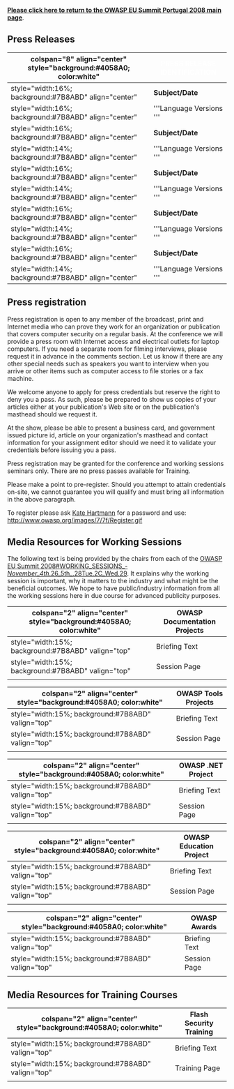 [**Please click here to return to the OWASP EU Summit Portugal 2008 main
page**](:OWASP_EU_Summit_2008 "wikilink").

## Press Releases

| colspan="8" align="center" style="background:\#4058A0; color:white" | <font color="white">**PRESS RELEASE IDENTIFICATION** |
| ------------------------------------------------------------------- | ---------------------------------------------------- |
| style="width:16%; background:\#7B8ABD" align="center"               | **Subject/Date**                                     |
| style="width:16%; background:\#7B8ABD" align="center"               | '''Language Versions '''                             |
| style="width:16%; background:\#7B8ABD" align="center"               | **Subject/Date**                                     |
| style="width:14%; background:\#7B8ABD" align="center"               | '''Language Versions '''                             |
| style="width:16%; background:\#7B8ABD" align="center"               | **Subject/Date**                                     |
| style="width:14%; background:\#7B8ABD" align="center"               | '''Language Versions '''                             |
| style="width:16%; background:\#7B8ABD" align="center"               | **Subject/Date**                                     |
| style="width:14%; background:\#7B8ABD" align="center"               | '''Language Versions '''                             |
| style="width:16%; background:\#7B8ABD" align="center"               | **Subject/Date**                                     |
| style="width:14%; background:\#7B8ABD" align="center"               | '''Language Versions '''                             |

## Press registration

Press registration is open to any member of the broadcast, print and
Internet media who can prove they work for an organization or
publication that covers computer security on a regular basis. At the
conference we will provide a press room with Internet access and
electrical outlets for laptop computers. If you need a separate room for
filming interviews, please request it in advance in the comments
section. Let us know if there are any other special needs such as
speakers you want to interview when you arrive or other items such as
computer access to file stories or a fax machine.

We welcome anyone to apply for press credentials but reserve the right
to deny you a pass. As such, please be prepared to show us copies of
your articles either at your publication's Web site or on the
publication's masthead should we request it.

At the show, please be able to present a business card, and government
issued picture id, article on your organization's masthead and contact
information for your assignment editor should we need it to validate
your credentials before issuing you a pass.

Press registration may be granted for the conference and working
sessions seminars only. There are no press passes available for
Training.

Please make a point to pre-register. Should you attempt to attain
credentials on-site, we cannot guarantee you will qualify and must bring
all information in the above paragraph.

To register please ask [Kate
Hartmann](mailto:kate.hartmann\(at\)owasp.org) for a password and use:
[<http://www.owasp.org/images/7/7f/Register.gif>](http://guest.cvent.com/i.aspx?4W,M3,35818773-e14b-4d8e-8db8-5e14a6285a3d)

## Media Resources for Working Sessions

The following text is being provided by the chairs from each of the
[OWASP EU Summit
2008\#WORKING_SESSIONS_-_November_4th_.26_5th_.28Tue.2C_Wed.29](OWASP_EU_Summit_2008#WORKING_SESSIONS_-_November_4th_.26_5th_.28Tue.2C_Wed.29 "wikilink").
It explains why the working session is important, why it matters to the
industry and what might be the beneficial outcomes. We hope to have
public/industry information from all the working sessions here in due
course for advanced publicity purposes.

| colspan="2" align="center" style="background:\#4058A0; color:white" | OWASP Documentation Projects |
| ------------------------------------------------------------------- | ---------------------------- |
| style="width:15%; background:\#7B8ABD" valign="top"                 | Briefing Text                |
| style="width:15%; background:\#7B8ABD" valign="top"                 | Session Page                 |
|                                                                     |                              |

| colspan="2" align="center" style="background:\#4058A0; color:white" | OWASP Tools Projects |
| ------------------------------------------------------------------- | -------------------- |
| style="width:15%; background:\#7B8ABD" valign="top"                 | Briefing Text        |
| style="width:15%; background:\#7B8ABD" valign="top"                 | Session Page         |
|                                                                     |                      |

| colspan="2" align="center" style="background:\#4058A0; color:white" | OWASP .NET Project |
| ------------------------------------------------------------------- | ------------------ |
| style="width:15%; background:\#7B8ABD" valign="top"                 | Briefing Text      |
| style="width:15%; background:\#7B8ABD" valign="top"                 | Session Page       |
|                                                                     |                    |

| colspan="2" align="center" style="background:\#4058A0; color:white" | OWASP Education Project |
| ------------------------------------------------------------------- | ----------------------- |
| style="width:15%; background:\#7B8ABD" valign="top"                 | Briefing Text           |
| style="width:15%; background:\#7B8ABD" valign="top"                 | Session Page            |
|                                                                     |                         |

| colspan="2" align="center" style="background:\#4058A0; color:white" | OWASP Awards  |
| ------------------------------------------------------------------- | ------------- |
| style="width:15%; background:\#7B8ABD" valign="top"                 | Briefing Text |
| style="width:15%; background:\#7B8ABD" valign="top"                 | Session Page  |
|                                                                     |               |

## Media Resources for Training Courses

| colspan="2" align="center" style="background:\#4058A0; color:white" | Flash Security Training |
| ------------------------------------------------------------------- | ----------------------- |
| style="width:15%; background:\#7B8ABD" valign="top"                 | Briefing Text           |
| style="width:15%; background:\#7B8ABD" valign="top"                 | Training Page           |
|                                                                     |                         |
